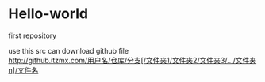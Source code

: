 # Hello-world
first repository 

use this src can download github file  
http://github.itzmx.com/用户名/仓库/分支[/文件夹1/文件夹2/文件夹3/…/文件夹n]/文件名
